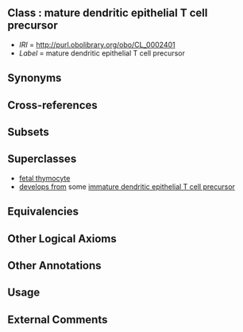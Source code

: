 
## Class : mature dendritic epithelial T cell precursor

 * *IRI* = http://purl.obolibrary.org/obo/CL_0002401
 * *Label* = mature dendritic epithelial T cell precursor

## Synonyms


## Cross-references


## Subsets


## Superclasses

 * [fetal thymocyte](../../CL/04/CL_0002404.md)
 * [develops from](../../RO/02/RO_0002202.md) some [immature dendritic epithelial T cell precursor](../../CL/18/CL_0002218.md)

## Equivalencies


## Other Logical Axioms


## Other Annotations


## Usage


## External Comments

